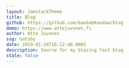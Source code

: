 ```yaml
---
layout: JamstackTheme
title: Blog
github: https://github.com/baobabKoodaa/blog
demo: https://www.attejuvonen.fi
author: Atte Juvonen
ssg: Gatsby
date: 2019-01-24T16:12:40.000Z
description: Source for my blazing fast blog
stale: false
---
```


